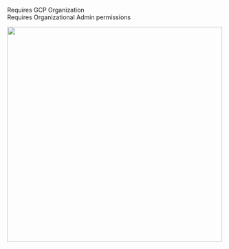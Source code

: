 Requires GCP Organization  
Requires Organizational Admin permissions  

<img src="https://github.com/lynnlangit/gcp-essentials/blob/master/7_sample_data/images/service-catalog-ui.png" width=500>
